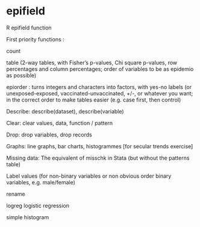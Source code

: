 # epifield
R epifield function 


First priority functions :

count

table (2-way tables, with Fisher’s p-values, Chi square p-values, row percentages and column percentages; order of variables to be as epidemio as possible)

epiorder : turns integers and characters into factors, with yes-no labels (or unexposed-exposed, vaccinated-unvaccinated, +/-, or whatever you want; in the correct order to make tables easier (e.g. case first, then control)

Describe: describe(dataset), describe(variable)

Clear: clear values, data, function / pattern

Drop: drop variables, drop records

Graphs: line graphs, bar charts, histogrammes [for secular trends exercise]

Missing data: The equivalent of misschk in Stata (but without the patterns table)

Label values (for non-binary variables or non obvious order binary variables, e.g. male/female)

rename

logreg  logistic regression

simple histogram 
